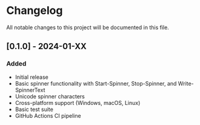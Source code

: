 # Changelog

All notable changes to this project will be documented in this file.

## [0.1.0] - 2024-01-XX

### Added
- Initial release
- Basic spinner functionality with Start-Spinner, Stop-Spinner, and Write-SpinnerText
- Unicode spinner characters
- Cross-platform support (Windows, macOS, Linux)
- Basic test suite
- GitHub Actions CI pipeline

